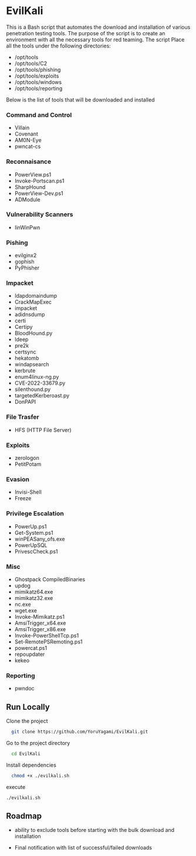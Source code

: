 # EvilKali

This is a Bash script that automates the download and installation of various penetration testing tools. 
The purpose of the script is to create an environment with all the necessary tools for red teaming. The script Place all the tools under the following directories: 

 - /opt/tools
 - /opt/tools/C2
 - /opt/tools/phishing
 - /opt/tools/exploits
 - /opt/tools/windows
 - /opt/tools/reporting

Below is the list of tools that will be downloaded and installed

### Command and Control
 - Villain
 - Covenant
 - AM0N-Eye
 - pwncat-cs
 
 ### Reconnaisance
 - PowerView.ps1
 - Invoke-Portscan.ps1
 - SharpHound
 - PowerView-Dev.ps1
 - ADModule
 
### Vulnerability Scanners
 - linWinPwn
 
### Pishing
 - evilginx2
 - gophish
 - PyPhisher

### Impacket
 - ldapdomaindump
 - CrackMapExec
 - impacket
 - adidnsdump
 - certi
 - Certipy
 - BloodHound.py
 - ldeep
 - pre2k
 - certsync
 - hekatomb
 - windapsearch
 - kerbrute
 - enum4linux-ng.py
 - CVE-2022-33679.py
 - silenthound.py
 - targetedKerberoast.py
 - DonPAPI

### File Trasfer
 - HFS (HTTP File Server)

### Exploits
 - zerologon
 - PetitPotam

### Evasion
 - Invisi-Shell
 - Freeze

### Privilege Escalation
 - PowerUp.ps1
 - Get-System.ps1
 - winPEASany_ofs.exe
 - PowerUpSQL
 - PrivescCheck.ps1
 
 ### Misc
 - Ghostpack CompiledBinaries
 - updog
 - mimikatz64.exe
 - mimikatz32.exe
 - nc.exe
 - wget.exe
 - Invoke-Mimikatz.ps1
 - AmsiTrigger_x64.exe
 - AmsiTrigger_x86.exe
 - Invoke-PowerShellTcp.ps1
 - Set-RemotePSRemoting.ps1
 - powercat.ps1
 - repoupdater
 - kekeo

### Reporting
 - pwndoc

## Run Locally

Clone the project

```bash
  git clone https://github.com/YoruYagami/EvilKali.git
```

Go to the project directory

```bash
  cd EvilKali
```

Install dependencies

```bash
  chmod +x ./evilkali.sh
```

execute 

```bash
./evilkali.sh
```

## Roadmap

- ability to exclude tools before starting with the bulk download and installation

- Final notification with list of successful/failed downloads

